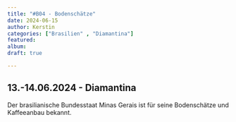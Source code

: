 ```yaml
---
title: "#B04 - Bodenschätze"
date: 2024-06-15
author: Kerstin
categories: ["Brasilien" , "Diamantina"]
featured: 
album: 
draft: true

---
```


## 13.-14.06.2024 - Diamantina

Der brasilianische Bundesstaat Minas Gerais ist für seine Bodenschätze und Kaffeeanbau bekannt.